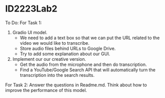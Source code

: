 # ID2223Lab2
To Do:
For Task 1:
1. Gradio UI model.
   - We need to add a text box so that we can put the URL related to the video we would like to transcribe.
   - Store audio files behind URLs to Google Drive.
   - Try to add some explanation about our GUI.
2. Implement our our creative version.
   - Get the audio from the microphone and then do transcription.
   - Find a YouTube/Google Search API that will automatically turn the transcription into the search results.

For Task 2:
Answer the questions in Readme.md. Think about how to improve the performance of this model.

